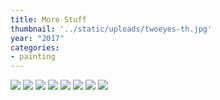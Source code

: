 ```yaml
---
title: More Stuff
thumbnail: '../static/uploads/twoeyes-th.jpg'
year: "2017"
categories:
- painting
---
```

![](https://res.cloudinary.com/df2ebjhsp/image/upload/c_scale,w_1000,dpr_auto,f_auto,q_auto:low/v1579074360/30.jpg)
![](https://res.cloudinary.com/df2ebjhsp/image/upload/c_scale,w_1000,dpr_auto,f_auto,q_auto:low/v1579074360/31.jpg)
![](https://res.cloudinary.com/df2ebjhsp/image/upload/c_scale,w_1000,dpr_auto,f_auto,q_auto:low/v1579074360/32.jpg)
![](https://res.cloudinary.com/df2ebjhsp/image/upload/c_scale,w_1000,dpr_auto,f_auto,q_auto:low/v1579074360/33.jpg)
![](https://res.cloudinary.com/df2ebjhsp/image/upload/c_scale,w_1000,dpr_auto,f_auto,q_auto:low/v1579074360/34.jpg)
![](https://res.cloudinary.com/df2ebjhsp/image/upload/c_scale,w_1000,dpr_auto,f_auto,q_auto:low/v1579074360/35.jpg)
![](https://res.cloudinary.com/df2ebjhsp/image/upload/c_scale,w_1000,dpr_auto,f_auto,q_auto:low/v1579074360/36.jpg)
![](https://res.cloudinary.com/df2ebjhsp/image/upload/c_scale,w_1000,dpr_auto,f_auto,q_auto:low/v1579074360/37.jpg)
